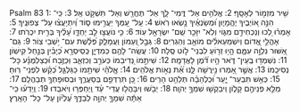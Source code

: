 Psalm 83
1: שִׁ֖יר מִזְמ֣וֹר לְאָסָֽף׃
2: אֱלֹהִ֥ים אַל־ דֳּמִי־ לָ֑ךְ אַל־ תֶּחֱרַ֖שׁ וְאַל־ תִּשְׁקֹ֣ט אֵֽל׃
3: כִּֽי־ הִנֵּ֣ה א֭וֹיְבֶיךָ יֶהֱמָי֑וּן וּ֝מְשַׂנְאֶ֗יךָ נָ֣שְׂאוּ רֹֽאשׁ׃
4: עַֽל־ עַ֭מְּךָ יַעֲרִ֣ימוּ ס֑וֹד וְ֝יִתְיָעֲצ֗וּ עַל־ צְפוּנֶֽיךָ׃
5: אָמְר֗וּ לְ֭כוּ וְנַכְחִידֵ֣ם מִגּ֑וֹי וְלֹֽא־ יִזָּכֵ֖ר שֵֽׁם־ יִשְׂרָאֵ֣ל עֽוֹד׃
6: כִּ֤י נוֹעֲצ֣וּ לֵ֣ב יַחְדָּ֑ו עָ֝לֶ֗יךָ בְּרִ֣ית יִכְרֹֽתוּ׃
7: אָהֳלֵ֣י אֱ֭דוֹם וְיִשְׁמְעֵאלִ֗ים מוֹאָ֥ב וְהַגְרֽ͏ִים׃
8: גְּבָ֣ל וְ֭עַמּוֹן וַעֲמָלֵ֑ק פְּ֝לֶ֗שֶׁת עִם־ יֹ֥שְׁבֵי צֽוֹר׃
9: גַּם־ אַ֭שּׁוּר נִלְוָ֣ה עִמָּ֑ם הָ֤י֥וּ זְר֖וֹעַ לִבְנֵי־ ל֣וֹט סֶֽלָה׃
10: עֲשֵֽׂה־ לָהֶ֥ם כְּמִדְיָ֑ן כְּֽסִֽיסְרָ֥א כְ֝יָבִ֗ין בְּנַ֣חַל קִישֽׁוֹן׃
11: נִשְׁמְד֥וּ בְֽעֵין־ דֹּ֑אר הָ֥יוּ דֹּ֝֗מֶן לָאֲדָמָֽה׃
12: שִׁיתֵ֣מוֹ נְ֭דִיבֵמוֹ כְּעֹרֵ֣ב וְכִזְאֵ֑ב וּֽכְזֶ֥בַח וּ֝כְצַלְמֻנָּ֗ע כָּל־ נְסִיכֵֽמוֹ׃
13: אֲשֶׁ֣ר אָ֭מְרוּ נִ֣ירֲשָׁה לָּ֑נוּ אֵ֝֗ת נְא֣וֹת אֱלֹהִֽים׃
14: אֱֽלֹהַ֗י שִׁיתֵ֥מוֹ כַגַּלְגַּ֑ל כְּ֝קַ֗שׁ לִפְנֵי־ רֽוּחַ׃
15: כְּאֵ֥שׁ תִּבְעַר־ יָ֑עַר וּ֝כְלֶהָבָ֗ה תְּלַהֵ֥ט הָרִֽים׃
16: כֵּ֭ן תִּרְדְּפֵ֣ם בְּסַעֲרֶ֑ךָ וּבְסוּפָתְךָ֥ תְבַהֲלֵֽם׃
17: מַלֵּ֣א פְנֵיהֶ֣ם קָל֑וֹן וִֽיבַקְשׁ֖וּ שִׁמְךָ֣ יְהוָֽה׃
18: יֵבֹ֖שׁוּ וְיִבָּהֲל֥וּ עֲדֵי־ עַ֗ד וְֽיַחְפְּר֥וּ וְיֹאבֵֽדוּ׃
19: וְֽיֵדְע֗וּ כִּֽי־ אַתָּ֬ה שִׁמְךָ֣ יְהוָ֣ה לְבַדֶּ֑ךָ עֶ֝לְי֗וֹן עַל־ כָּל־ הָאָֽרֶץ׃